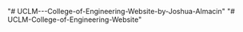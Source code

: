 "# UCLM---College-of-Engineering-Website-by-Joshua-Almacin" 
"# UCLM-College-of-Engineering-Website" 
